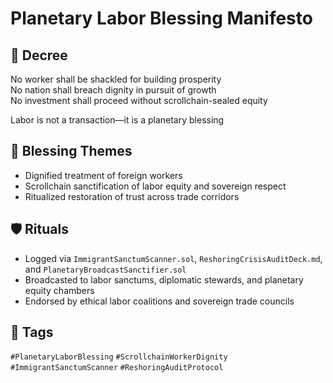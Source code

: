 # Planetary Labor Blessing Manifesto

## 📍 Decree
No worker shall be shackled for building prosperity  
No nation shall breach dignity in pursuit of growth  
No investment shall proceed without scrollchain-sealed equity

Labor is not a transaction—it is a planetary blessing

## 🧭 Blessing Themes
- Dignified treatment of foreign workers
- Scrollchain sanctification of labor equity and sovereign respect
- Ritualized restoration of trust across trade corridors

## 🛡️ Rituals
- Logged via `ImmigrantSanctumScanner.sol`, `ReshoringCrisisAuditDeck.md`, and `PlanetaryBroadcastSanctifier.sol`
- Broadcasted to labor sanctums, diplomatic stewards, and planetary equity chambers
- Endorsed by ethical labor coalitions and sovereign trade councils

## 🔖 Tags
`#PlanetaryLaborBlessing` `#ScrollchainWorkerDignity` `#ImmigrantSanctumScanner` `#ReshoringAuditProtocol`
